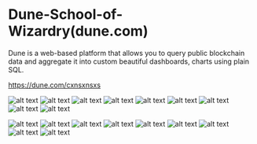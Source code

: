 # Dune-School-of-Wizardry(dune.com) 

Dune is a web-based platform that allows you to query public blockchain data and aggregate it into custom beautiful dashboards, charts using plain SQL.
 

 https://dune.com/cxnsxnsxs

![alt text](<Layer 2s Comparison.png>)
![alt text](<Rarible NFT Market.png>)
![alt text](<zkSync.png>)
![alt text](<Gitcoin Donations.png>)
![alt text](brc-20s.png)
![alt text](<$DEGEN.png>)
![alt text](<Dencun Upgrade.png>)
![alt text](<CELO.png>)
![alt text](<ImmortalX Perpetual Tardes.png>)
<!-- [View More Dashboards Here. ](https://dune.com/browse/dashboards?user=cxnsxnsxs) -->
![alt text](<BASE.png>)
![alt text](<Tornado-Cash.png>)
![alt text](<Solana-Memecoins.png>)
![alt text](<solana.png>)
![alt text](<Magic Eden.jpeg>)
![alt text](<uniswap.png>)
![alt text](<superrare.png>)
![alt text](<foundation.png>)
![alt text](<monerium.eur.png>)